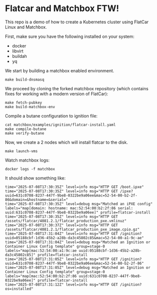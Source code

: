 Flatcar and Matchbox FTW!
=========================

This repo is a demo of how to create a Kubernetes cluster using FlatCar Linux and Matchbox.

First, make sure you have the following installed on your system:

 * docker
 * libvirt
 * buildah
 * yq

We start by building a matchbox enabled environment.

```
make build-dnsmasq
```

We proceed by cloning the forked matchbox repository (which contains fixes
for working with a modern version of FlatCar):

```
make fetch-pubkey
make build-matchbox-env
```

Compile a butane configuration to ignition file:

```
cat matchbox/examples/ignition/flatcar-install.yaml
make compile-butane
make verify-butane
```

Now, we create a 2 nodes which will install flatcar to the disk.

```
make launch-vms
```

Watch matchbox logs:

```
docker logs -f matchbox
```

It should show something like:
```
time="2025-07-08T17:30:35Z" level=info msg="HTTP GET /boot.ipxe"
time="2025-07-08T17:30:35Z" level=info msg="HTTP GET /ipxe?uuid=631c0708-8237-447f-9be8-0322be9a06ee&mac=52-54-00-b2-2f-86&domain=&hostname=&serial="
time="2025-07-08T17:30:35Z" level=debug msg="Matched an iPXE config" labels="map[domain: hostname: mac:52:54:00:b2:2f:86 serial: uuid:631c0708-8237-447f-9be8-0322be9a06ee]" profile=flatcar-install
time="2025-07-08T17:30:35Z" level=info msg="HTTP GET /assets/flatcar/4081.2.1/flatcar_production_pxe.vmlinuz"
time="2025-07-08T17:30:37Z" level=info msg="HTTP GET /assets/flatcar/4081.2.1/flatcar_production_pxe_image.cpio.gz"
time="2025-07-08T17:31:04Z" level=info msg="HTTP GET /ignition?uuid=05188cbf-1d36-45b2-a28b-da3c45802c85&mac=52-54-00-a1-9c-ae"
time="2025-07-08T17:31:04Z" level=debug msg="Matched an Ignition or Container Linux Config template" group=stage-0 labels="map[mac:52:54:00:a1:9c:ae uuid:05188cbf-1d36-45b2-a28b-da3c45802c85]" profile=flatcar-install
time="2025-07-08T17:31:05Z" level=info msg="HTTP GET /ignition?uuid=631c0708-8237-447f-9be8-0322be9a06ee&mac=52-54-00-b2-2f-86"
time="2025-07-08T17:31:05Z" level=debug msg="Matched an Ignition or Container Linux Config template" group=stage-0 labels="map[mac:52:54:00:b2:2f:86 uuid:631c0708-8237-447f-9be8-0322be9a06ee]" profile=flatcar-install
time="2025-07-08T17:31:12Z" level=info msg="HTTP GET /ignition?os=installed"
```
